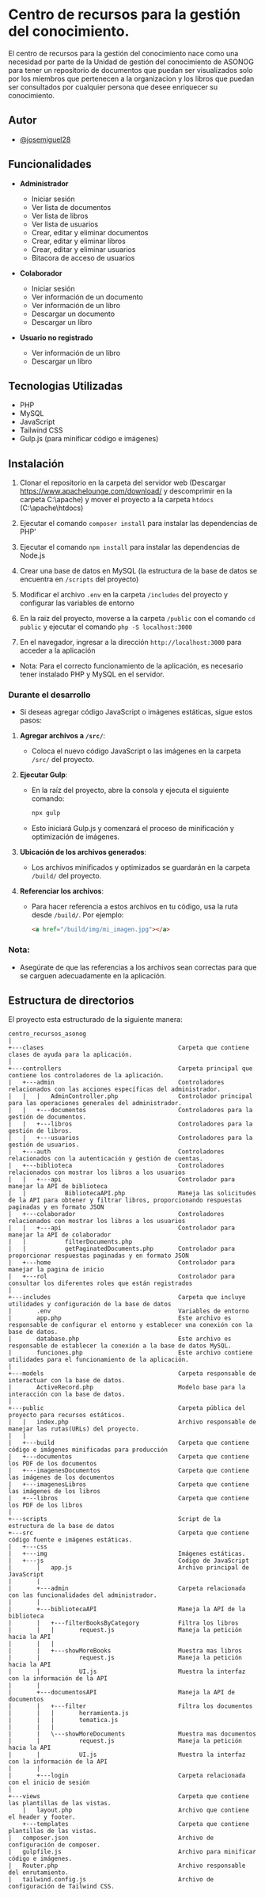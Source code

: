 # Centro de recursos para la gestión del conocimiento.
El centro de recursos para la gestión del conocimiento nace como una necesidad por parte de
la Unidad de gestión del conocimiento de ASONOG para tener un
repositorio de documentos que puedan ser visualizados solo por los miembros que pertenecen a la organizacion
y los libros que puedan ser consultados por cualquier persona que desee enriquecer su conocimiento.

## Autor 
- [@josemiguel28](https://github.com/josemiguel28)

## Funcionalidades
- **Administrador**
    - Iniciar sesión
    - Ver lista de documentos
    - Ver lista de libros
    - Ver lista de usuarios
    - Crear, editar y eliminar documentos
    - Crear, editar y eliminar libros
    - Crear, editar y eliminar usuarios
    - Bitacora de acceso de usuarios

- **Colaborador**
  - Iniciar sesión
  - Ver información de un documento
  - Ver información de un libro
  - Descargar un documento
  - Descargar un libro

- **Usuario no registrado**
  - Ver información de un libro
  - Descargar un libro
  
## Tecnologias Utilizadas
- PHP
- MySQL
- JavaScript
- Tailwind CSS
- Gulp.js (para minificar código e imágenes)

## Instalación
1. Clonar el repositorio en la carpeta del servidor web (Descargar https://www.apachelounge.com/download/ y descomprimir en la carpeta C:\apache) y mover el proyecto a la carpeta `htdocs` (C:\apache\htdocs)

2. Ejecutar el comando `composer install` para instalar las dependencias de PHP'

3. Ejecutar el comando `npm install` para instalar las dependencias de Node.js

4. Crear una base de datos en MySQL (la estructura de la base de datos se encuentra en `/scripts` del proyecto)

5. Modificar el archivo `.env` en la carpeta `/includes` del proyecto y configurar las variables de entorno

6. En la raiz del proyecto, moverse a la carpeta `/public` con el comando `cd public` y ejecutar el comando `php -S localhost:3000`

7. En el navegador, ingresar a la dirección `http://localhost:3000` para acceder a la aplicación

- Nota: Para el correcto funcionamiento de la aplicación, es necesario tener instalado PHP y MySQL en el servidor.

### Durante el desarrollo

- Si deseas agregar código JavaScript o imágenes estáticas, sigue estos pasos:

1. **Agregar archivos a `/src/`**:
   - Coloca el nuevo código JavaScript o las imágenes en la carpeta `/src/` del proyecto.

2. **Ejecutar Gulp**:
   - En la raíz del proyecto, abre la consola y ejecuta el siguiente comando:
     ```sh
     npx gulp
     ```
   - Esto iniciará Gulp.js y comenzará el proceso de minificación y optimización de imágenes.

3. **Ubicación de los archivos generados**:
   - Los archivos minificados y optimizados se guardarán en la carpeta `/build/` del proyecto.

4. **Referenciar los archivos**:
   - Para hacer referencia a estos archivos en tu código, usa la ruta desde `/build/`. Por ejemplo:
     ```html
     <a href="/build/img/mi_imagen.jpg"></a>
     ```

### Nota:
- Asegúrate de que las referencias a los archivos sean correctas para que se carguen adecuadamente en la aplicación.

## Estructura de directorios
El proyecto esta estructurado de la siguiente manera:

```
centro_recursos_asonog
|
+---clases                                      Carpeta que contiene clases de ayuda para la aplicación. 
|       
+---controllers						            Carpeta principal que contiene los controladores de la aplicación.
|   +---admin						            Controladores relacionados con las acciones específicas del administrador.
|   |   |   AdminController.php		            Controlador principal para las operaciones generales del administrador.
|   |   +---documentos				            Controladores para la gestión de documentos.
|   |   +---libros					            Controladores para la gestión de libros.	
|   |   +---usuarios				            Controladores para la gestión de usuarios.
|   +---auth						            Controladores relacionados con la autenticación y gestión de cuentas.
|   +---biblioteca					            Controladores relacionados con mostrar los libros a los usuarios
|   |   +---api						            Controlador para manejar la API de biblioteca
|   |           BibliotecaAPI.php	            Maneja las solicitudes de la API para obtener y filtrar libros, proporcionando respuestas paginadas y en formato JSON
|   +---colaborador					            Controladores relacionados con mostrar los libros a los usuarios
|   |   +---api						            Controlador para manejar la API de colaborador
|   |           filterDocuments.php
|   |           getPaginatedDocuments.php		Controlador para proporcionar respuestas paginadas y en formato JSON
|   +---home						            Controlador para manejar la pagina de inicio       
|   +---rol						                Controlador para consultar los diferentes roles que están registrados
|           
+---includes						            Carpeta que incluye utilidades y configuración de la base de datos
|       .env						            Variables de entorno 
|       app.php						            Este archivo es responsable de configurar el entorno y establecer una conexión con la base de datos. 
|       database.php				           	Este archivo es responsable de establecer la conexión a la base de datos MySQL.
|       funciones.php					        Este archivo contiene utilidades para el funcionamiento de la aplicación.
|       
+---models						                Carpeta responsable de interactuar con la base de datos.
|       ActiveRecord.php				        Modelo base para la interacción con la base de datos.       
|
+---public						                Carpeta pública del proyecto para recursos estáticos.
|   |   index.php					            Archivo responsable de manejar las rutas(URLs) del proyecto. 
|   |   
|   +---build						            Carpeta que contiene código e imágenes minificadas para producción
|   +---documentos     					        Carpeta que contiene los PDF de los documentos
|   +---imagenesDocumentos 				        Carpeta que contiene las imágenes de los documentos
|   +---imagenesLibros      			    	Carpeta que contiene las imágenes de los libros
|   +---libros						            Carpeta que contiene los PDF de los libros
|
+---scripts						                Script de la estructura de la base de datos
+---src							                Carpeta que contiene código fuente e imágenes estáticas.
|   +---css 
|   +---img     				            	Imágenes estáticas.
|   +---js						                Codigo de JavaScript
|       |   app.js				            	Archivo principal de JavaScript
|       |   
|       +---admin					            Carpeta relacionada con las funcionalidades del administrador.
|       |           
|       +---bibliotecaAPI				        Maneja la API de la biblioteca 
|       |   +---filterBooksByCategory			Filtra los libros 
|       |   |       request.js			    	Maneja la petición hacia la API
|       |   |           
|       |   +---showMoreBooks			    	Muestra mas libros
|       |           request.js				    Maneja la petición hacia la API
|       |           UI.js				        Muestra la interfaz con la información de la API
|       |           
|       +---documentosAPI				        Maneja la API de documentos
|       |   +---filter					        Filtra los documentos
|       |   |       herramienta.js
|       |   |       tematica.js
|       |   |       
|       |   \---showMoreDocuments			    Muestra mas documentos
|       |           request.js				    Maneja la petición hacia la API
|       |           UI.js				        Muestra la interfaz con la información de la API
|       |           
|       +---login					            Carpeta relacionada con el inicio de sesión			
|               
+---views						                Carpeta que contiene las plantillas de las vistas. 
    |   layout.php					            Archivo que contiene el header y footer.
    +---templates  					            Carpeta que contiene plantillas de las vistas.
|   composer.json					            Archivo de configuración de composer.
|   gulpfile.js						            Archivo para minificar código e imágenes.
|   Router.php						            Archivo responsable del enrutamiento.
|   tailwind.config.js 					        Archivo de configuración de Tailwind CSS.
 
```